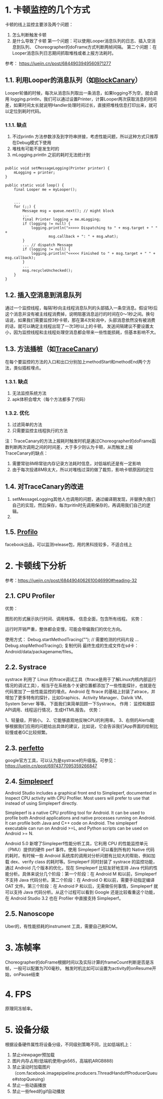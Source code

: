 # 1. 卡顿监控的几个方式
卡顿的线上监控主要涉及两个问题：
1. 怎么判断触发卡顿
2. 是什么导致了卡顿
第一个问题：可以使用Looper消息队列的日志、插入空消息到队列、 Choreographer的doFrame方式判断两帧间隔。
第二个问题：在Looper消息队列日志期间抓取堆栈或者上报方法耗时。

参考：
https://juejin.cn/post/6844903949560971277
## 1.1. 利用Looper的消息队列（如[BlockCanary](https://github.com/markzhai/AndroidPerformanceMonitor)）
Looper轮循的时候，每次从消息队列取出一条消息，如果logging不为空，就会调用 logging.println，我们可以通过设置Printer，计算Looper两次获取消息的时间差，如果时间太长就说明Handler处理时间过长，直接把堆栈信息打印出来，就可以定位到耗时代码。
### 1.1.1. 缺点
1. 不过println 方法参数涉及到字符串拼接，考虑性能问题，所以这种方式只推荐在Debug模式下使用
2. 堆栈有可能不是发生时的
3. mLogging.println 之前的耗时无法统计到
```

public void setMessageLogging(Printer printer) {
    mLogging = printer;
}

public static void loop() {
    final Looper me = myLooper();


    ...
    for (;;) {
        Message msg = queue.next(); // might block
        ...
        final Printer logging = me.mLogging;
        if (logging != null) {
            logging.println(">>>>> Dispatching to " + msg.target + " " +
                    msg.callback + ": " + msg.what);
        }
        ... // dispatch Message
        if (logging != null) {
            logging.println("<<<<< Finished to " + msg.target + " " + msg.callback);
        }
        ...
        msg.recycleUnchecked();
    }
}
```
## 1.2. 插入空消息到消息队列
通过一个监控线程，每隔1秒向主线程消息队列的头部插入一条空消息。假设1秒后这个消息并没有被主线程消费掉，说明阻塞消息运行的时间在0～1秒之间。换句话说，如果我们需要监控3秒卡顿，那在第4次轮询中，头部消息依然没有被消费的话，就可以确定主线程出现了一次3秒以上的卡顿。
发送间隔建议不要设置太小，因为监控线程和主线程处理空消息都会带来一些性能损耗，但基本影响不大。

## 1.3. 方法插桩（如[TraceCanary](https://github.com/Tencent/matrix/wiki/Matrix-Android-TraceCanary))
在每个要监控的方法的入口和出口分别加上methodStart和methodEnd两个方法，类似插桩埋点。
### 1.3.1. 缺点
1. 无法监控系统方法
2. apk体积会增大（每个方法都多了代码）
### 1.3.2. 优化
1. 过滤简单的方法
2. 只需要监控主线程执行的方法

注：TraceCanary的方法上报耗时触发时机是通过Choreographer的doFrame函数判断两次调用之间的时间差，大于多少则认为卡顿，从而触发上报
TraceCanary的缺点：
1. 需要常驻8MB常驻内存记录方法耗时信息，对低端机还是有一定影响
2. 由于每次投递8MB太大，所以对堆栈过深的做了裁剪，影响卡顿原因的定位

## 1.4. 对TraceCanary的改进
1. setMessageLogging其他人也调用的问题，通过编译期发现，并替换为我们自己的实现，然后保存，每次pritln时先调用保存的，再调用我们自己的逻辑。
2. 

## 1.5. [Profilo](https://github.com/facebookincubator/profilo)
facebook出品，可以监测release包，用的黑科技较多，不适合线上

# 2. 卡顿线下分析
参考：https://juejin.cn/post/6844904062610046990#heading-32

## 2.1. CPU Profiler
优势：

图形的形式展示执行时间、调用栈等。
信息全面，包含所有线程。
劣势：

运行时开销严重，整体都会变慢，可能会带偏我们的优化方向。

使用方式：
Debug.startMethodTracing("");
// 需要检测的代码片段
...
Debug.stopMethodTracing();
复制代码
最终生成的生成文件在sd卡：Android/data/packagename/files。

## 2.2. Systrace
systrace 利用了 Linux 的ftrace调试工具（ftrace是用于了解Linux内核内部运行情况的调试工具），相当于在系统各个关键位置都添加了一些性能探针，也就是在代码里加了一些性能监控的埋点。Android 在 ftrace 的基础上封装了atrace，并增加了更多特有的探针，比如Graphics、Activity Manager、Dalvik VM、System Server 等等。
下面我们来简单回顾一下Systrace。
作用：
监控和跟踪API调用、线程运行情况，生成HTML报告。
优势：

1、轻量级，开销小。
2、它能够直观地反映CPU的利用率。
3、右侧的Alerts能够根据我们应用的问题给出具体的建议，比如说，它会告诉我们App界面的绘制比较慢或者GC比较频繁。

## 2.3. [perfetto](https://perfetto.dev/docs/)
google官方工具，可以认为是systrace的升级版。可参见：https://juejin.cn/post/6974377095359266847

## 2.4. [Simpleperf](https://android.googlesource.com/platform/system/extras/+/master/simpleperf/doc/README.md)

Android Studio includes a graphical front end to Simpleperf, documented in Inspect CPU activity with CPU Profiler. Most users will prefer to use that instead of using Simpleperf directly.

Simpleperf is a native CPU profiling tool for Android. It can be used to profile both Android applications and native processes running on Android. It can profile both Java and C++ code on Android. The simpleperf executable can run on Android >=L, and Python scripts can be used on Android >= N.

Android 5.0 新增了Simpleperf性能分析工具，它利用 CPU 的性能监控单元（PMU）提供的硬件 perf 事件。使用 Simpleperf 可以看到所有的 Native 代码的耗时，有时候一些 Android 系统库的调用对分析问题有比较大的帮助，例如加载 dex、verify class 的耗时等。Simpleperf 同时封装了 systrace 的监控功能，通过 Android 几个版本的优化，现在 Simpleperf 比较友好地支持 Java 代码的性能分析。具体来说分几个阶段：第一个阶段：在 Android M 和以前，Simpleperf 不支持 Java 代码分析。第二个阶段：在 Android O 和以前，需要手动指定编译 OAT 文件。第三个阶段：在 Android P 和以后，无需做任何事情，Simpleperf 就可以支持 Java 代码分析。从这个过程可以看到 Google 还是比较看重这个功能，在 Android Studio 3.2 也在 Profiler 中直接支持 Simpleperf。

## 2.5. Nanoscope
Uber的，有性能损耗的instrument 工具，需要自己刷ROM。

# 3. 冻帧率
Choreographer的doFrame根据时间以及实际计算的frameCount判断是否是冻帧，一般可以配置为700毫秒。
触发时机比如可以设置为activity的onResume开始，onPause结束

# 4. FPS
原理同冻帧率。

# 5. 设备分级
根据设备硬件属性将设备分级，不同级别策略不同，比如低端机上：
1. 禁止viewpager预加载
2. 图片内存占用(低端机使用rgb565，高端机ARGB888)
3. 禁止滚动时加载图片（com.facebook.imagepipeline.producers.ThreadHandoffProducerQueue#stopQueuing）
4. 禁止一些动画播放
5. 禁止一些feed的gif自动播放
